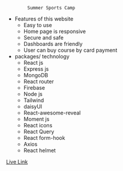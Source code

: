 
            Summer Sports Camp
   

* Features of this website
    * Easy to use
    * Home page is responsive
    * Secure and safe 
    * Dashboards are friendly
    * User can buy course by card payment
* packages/ technology 
    * React js
    * Express js
    * MongoDB
    * React router
    * Firebase
    * Node js
    * Tailwind
    * daisyUI
    * React-awesome-reveal
    * Moment js
    * React icons
    * React Query
    * React form-hook
    * Axios
    * React helmet

[Live Link](https://sports-summer-camp-18386.web.app/ "Summer Sports Camp")